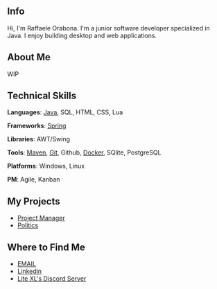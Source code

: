 ## Info

Hi, I'm Raffaele Orabona. I'm a junior software developer specialized in Java. I enjoy building desktop and web applications.

## About Me

<!-- I have experience in ?, I bring ? My passion lies in ? -->

WIP

## Technical Skills

**Languages**: [Java](https://dev.java/), SQL, HTML, CSS, Lua

**Frameworks**: [Spring](https://spring.io/why-spring)

**Libraries**: AWT/Swing<!--, [Hibernate](https://hibernate.org/), [JUnit](https://junit.org/junit5/), [JDBC](https://docs.oracle.com/javase/8/docs/technotes/guides/jdbc/) -->

<!-- **Protocols**: REST, SOAP -->

**Tools**: [Maven](https://maven.apache.org/what-is-maven.html), [Git](https://git-scm.com/book/en/v2), Github, [Docker](https://www.docker.com/), SQlite, PostgreSQL

**Platforms**: Windows, Linux

**PM**: Agile, Kanban

## My Projects

- [Project Manager]()
- [Politics]()

## Where to Find Me

- [EMAIL](mailto:raffaele.orabona@protonmail.com)
- [Linkedin](https://www.linkedin.com/in/raffaele-orabona-03821b231/)
- [Lite XL's Discord Server](https://discord.gg/47gNc6YMW3)
